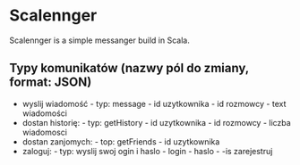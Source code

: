 # Scalennger
Scalennger is a simple messanger build in Scala.

## Typy komunikatów (nazwy pól do zmiany, format: JSON)
 - wyslij wiadomość
        - typ: message
        - id uzytkownika
        - id rozmowcy
        - text wiadomości
- dostan historię:
        - typ: getHistory
        - id uzytkownika
        - id rozmowcy
        - liczba wiadomosci
- dostan zanjomych:
        - top: getFriends
        - id uzytkownika
- zaloguj:
        - typ: wyslij swoj ogin i haslo
        - login
        - haslo
        - -is zarejestruj
